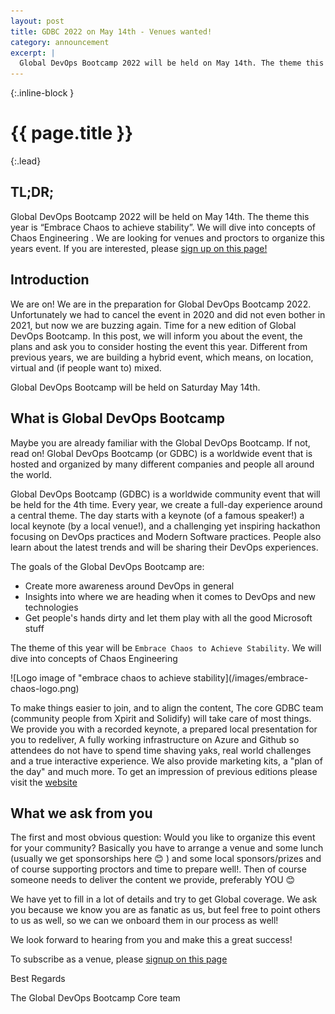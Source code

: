 ```yaml
---
layout: post
title: GDBC 2022 on May 14th - Venues wanted!
category: announcement
excerpt: |
  Global DevOps Bootcamp 2022 will be held on May 14th. The theme this year is “Embrace Chaos to achieve stability”. We will dive into concepts of Chaos Engineering . We are looking for venues and proctors to organize this years event. 
---
```


{:.inline-block }
# {{ page.title }}

{:.lead}
## TL;DR;
Global DevOps Bootcamp 2022 will be held on May 14th. The theme this year is “Embrace Chaos to achieve stability”. We will dive into concepts of Chaos Engineering . We are looking for venues and proctors to organize this years event. If you are interested, please <a href="https://globaldevopsbootcamp.com/announcement/2021/09/19/announcement-2022-edition.html">sign up on this page!</a>

## Introduction
 
We are on! We are in the preparation for Global DevOps Bootcamp 2022. Unfortunately we had to cancel the event in 2020 and did not even bother in 2021, but now we are buzzing again. Time for a new edition of Global DevOps Bootcamp. In this post, we will inform you about the event, the plans and ask you to  consider hosting the event this year. Different from previous years, we are building a hybrid event, which means, on location, virtual and (if people want to) mixed. 
 
Global DevOps Bootcamp will be held on Saturday May 14th.

## What is Global DevOps Bootcamp
Maybe you are already familiar with the Global DevOps Bootcamp. If not, read on! Global DevOps Bootcamp (or GDBC) is a worldwide event that is hosted and organized by many different companies and people all around the world. 
 
Global DevOps Bootcamp (GDBC) is a worldwide community event that will be held for the 4th time. Every year, we create a full-day experience around a central theme. The day starts with a keynote (of a famous speaker!) a local keynote (by a local venue!), and a challenging yet inspiring hackathon focusing on DevOps practices and Modern Software practices. People also learn about the latest trends and will be sharing their DevOps experiences. 
 
The goals of the Global DevOps Bootcamp are:
 
 - Create more awareness around DevOps in general
 - Insights into where we are heading when it comes to DevOps and new technologies
 - Get people's hands dirty and let them play with all the good Microsoft stuff
 
The theme of this year will be `Embrace Chaos to Achieve Stability`. We will dive into concepts of Chaos Engineering
 
<div class="flex justify-center" markdown="1">
  ![Logo image of "embrace chaos to achieve stability](/images/embrace-chaos-logo.png)
</div>

To make things easier to join, and to align the content, The core GDBC team (community people from Xpirit and Solidify) will take care of most things. We provide you with a recorded keynote, a prepared local presentation for you to redeliver, A fully working infrastructure on Azure and Github so attendees do not have to spend time shaving yaks, real world challenges and a true interactive experience. We also provide marketing kits, a "plan of the day" and much more. To get an impression of previous editions please visit the <a href="https://globaldevopsbootcamp.com/impressions/2019/07/23/Impressions-2019.html">website</a>
 
## What we ask from you
The first and most obvious question: Would you like to organize this event for your community? Basically you have to arrange a venue and some lunch (usually we get sponsorships here 😊 ) and some local sponsors/prizes and of course supporting proctors and time to prepare well!. Then of course someone needs to deliver the content we provide, preferably YOU 😊
 
We have yet to fill in a lot of details and try to get Global coverage. We ask you because we know you are as fanatic as us, but feel free to point others to us as well, so we can we onboard them in our process as well!
 
We look forward to hearing from you and make this a great success! 
 
To subscribe as a venue, please <a href="https://globaldevopsbootcamp.com/announcement/2021/09/19/announcement-2022-edition.html">signup on this page</a>
 
Best Regards
 
The Global DevOps Bootcamp Core team
